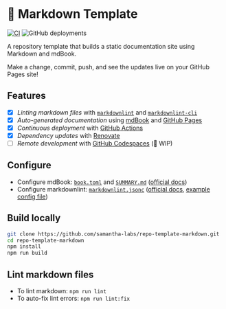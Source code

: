 # 📖 Markdown Template
[![CI](https://github.com/samantha-labs/repo-template-markdown/actions/workflows/ci.yml/badge.svg)](https://github.com/samantha-labs/repo-template-markdown/actions/workflows/ci.yml)
![GitHub deployments](https://img.shields.io/github/deployments/samantha-labs/repo-template-markdown/gh-pages)

A repository template that builds a static documentation site using Markdown and mdBook.

Make a change, commit, push, and see the updates live on your GitHub Pages site!

## Features
 - [x] *Linting markdown files* with [`markdownlint`](https://github.com/DavidAnson/markdownlint) and [`markdownlint-cli`](https://github.com/igorshubovych/markdownlint-cli)
 - [x] *Auto-generated documentation* using [mdBook](https://github.com/rust-lang/mdBook) and [GitHub Pages](https://docs.github.com/en/pages)
 - [x] *Continuous deployment* with [GitHub Actions](https://github.com/features/actions)
 - [x] *Dependency updates* with [Renovate](https://github.com/marketplace/renovate)
 - [ ] *Remote development* with [GitHub Codespaces](https://github.com/features/codespaces) (🚧 WIP)

## Configure
 - Configure mdBook: [`book.toml`](./book.toml) and [`SUMMARY.md`](./src/SUMMARY.md) ([official docs](https://rust-lang.github.io/mdBook/format/configuration/index.html))
 - Configure markdownlint: [`markdownlint.jsonc`](./markdownlint.jsonc) ([official docs](https://github.com/DavidAnson/markdownlint#optionsconfig), [example config file](https://github.com/DavidAnson/markdownlint/blob/main/schema/.markdownlint.jsonc))

## Build locally
```bash
git clone https://github.com/samantha-labs/repo-template-markdown.git
cd repo-template-markdown
npm install
npm run build
```

## Lint markdown files
* To lint markdown: `npm run lint`
* To auto-fix lint errors: `npm run lint:fix`
